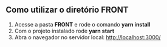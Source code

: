 ## Como utilizar o diretório FRONT

  1.  Acesse a pasta **FRONT** e rode o comando **yarn install**
  2.  Com o projeto instalado rode  **yarn start**
  3.  Abra o navegador no servidor local:  [http://localhost:3000/](http://localhost:4200/)
